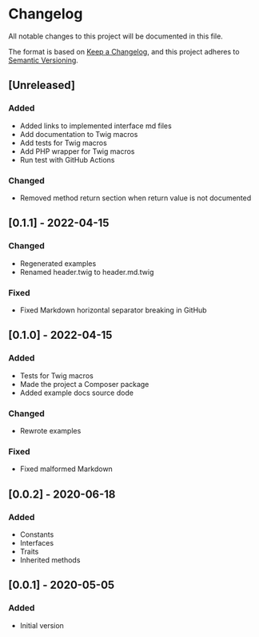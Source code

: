 # Changelog
All notable changes to this project will be documented in this file.

The format is based on [Keep a Changelog](https://keepachangelog.com/en/1.0.0/),
and this project adheres to [Semantic Versioning](https://semver.org/spec/v2.0.0.html).

## [Unreleased]
### Added
- Added links to implemented interface md files
- Add documentation to Twig macros
- Add tests for Twig macros
- Add PHP wrapper for Twig macros
- Run test with GitHub Actions

### Changed
- Removed method return section when return value is not documented

## [0.1.1] - 2022-04-15
### Changed
- Regenerated examples
- Renamed header.twig to header.md.twig

### Fixed
- Fixed Markdown horizontal separator breaking in GitHub

## [0.1.0] - 2022-04-15
### Added
- Tests for Twig macros
- Made the project a Composer package
- Added example docs source dode

### Changed
- Rewrote examples

### Fixed
- Fixed malformed Markdown

## [0.0.2] - 2020-06-18
### Added
- Constants
- Interfaces
- Traits
- Inherited methods

## [0.0.1] - 2020-05-05
### Added
- Initial version
